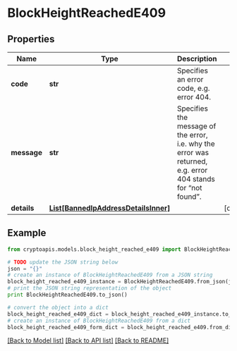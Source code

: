 # BlockHeightReachedE409


## Properties
Name | Type | Description | Notes
------------ | ------------- | ------------- | -------------
**code** | **str** | Specifies an error code, e.g. error 404. | 
**message** | **str** | Specifies the message of the error, i.e. why the error was returned, e.g. error 404 stands for “not found”. | 
**details** | [**List[BannedIpAddressDetailsInner]**](BannedIpAddressDetailsInner.md) |  | [optional] 

## Example

```python
from cryptoapis.models.block_height_reached_e409 import BlockHeightReachedE409

# TODO update the JSON string below
json = "{}"
# create an instance of BlockHeightReachedE409 from a JSON string
block_height_reached_e409_instance = BlockHeightReachedE409.from_json(json)
# print the JSON string representation of the object
print BlockHeightReachedE409.to_json()

# convert the object into a dict
block_height_reached_e409_dict = block_height_reached_e409_instance.to_dict()
# create an instance of BlockHeightReachedE409 from a dict
block_height_reached_e409_form_dict = block_height_reached_e409.from_dict(block_height_reached_e409_dict)
```
[[Back to Model list]](../README.md#documentation-for-models) [[Back to API list]](../README.md#documentation-for-api-endpoints) [[Back to README]](../README.md)


